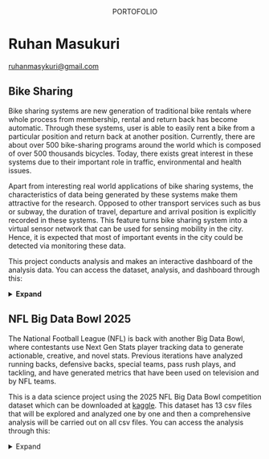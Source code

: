 <p align="center"> PORTOFOLIO</p>

# Ruhan Masukuri
ruhanmasykuri@gmail.com

## Bike Sharing
Bike sharing systems are new generation of traditional bike rentals where whole process from membership, rental and return 
back has become automatic. Through these systems, user is able to easily rent a bike from a particular position and return 
back at another position. Currently, there are about over 500 bike-sharing programs around the world which is composed of 
over 500 thousands bicycles. Today, there exists great interest in these systems due to their important role in traffic, 
environmental and health issues. 

Apart from interesting real world applications of bike sharing systems, the characteristics of data being generated by
these systems make them attractive for the research. Opposed to other transport services such as bus or subway, the duration
of travel, departure and arrival position is explicitly recorded in these systems. This feature turns bike sharing system into
a virtual sensor network that can be used for sensing mobility in the city. Hence, it is expected that most of important
events in the city could be detected via monitoring these data.

This project conducts analysis and makes an interactive dashboard of the analysis data. You can access the dataset, analysis, and dashboard through this: 
<details>
  <summary><strong>Expand</strong></summary>
  <ul>
    <li><a href="https://github.com/hanru789/NFL-Big-Data-Bowl-2025/blob/main/about-games.ipynb">games.csv</a></li>
    <li>player_play.csv</li>
    <li>players.csv</li>
    <li>plays.csv</li>
    <li>tracking_week_1.csv</li>
    <li>tracking_week_2.csv</li>
    <li>tracking_week_3.csv</li>
    <li>tracking_week_4.csv</li>
    <li>tracking_week_5.csv</li>
    <li>tracking_week_6.csv</li>
    <li>tracking_week_7.csv</li>
    <li>tracking_week_8.csv</li>
    <li>tracking_week_9.csv</li>
    <li>Conclusion</li>
  </ul>
</details>



## NFL Big Data Bowl 2025
The National Football League (NFL) is back with another Big Data Bowl, where contestants use Next Gen Stats player tracking data to generate actionable, creative, and novel stats. Previous iterations have analyzed running backs, defensive backs, special teams, pass rush plays, and tackling, and have generated metrics that have been used on television and by NFL teams.

This is a data science project using the 2025 NFL Big Data Bowl competition dataset which can be downloaded at [kaggle](https://www.kaggle.com/competitions/nfl-big-data-bowl-2025/data?select=games.csv).
This dataset has 13 csv files that will be explored and analyzed one by one and then a comprehensive analysis will be carried out on all csv files. You can access the analysis through this:
<details>
  <summary>Expand</summary>
	
	
 ### [games.csv](https://github.com/hanru789/NFL-Big-Data-Bowl-2025/blob/main/about-games.ipynb)
 
 ### player_play.csv
 
 ### players.csv
 
 ### plays.csv
 
 ### tracking_week_1.csv
 
 ### tracking_week_2.csv
 
 ### tracking_week_3.csv
 
 ### tracking_week_4.csv
 
 ### tracking_week_5.csv
 
 ### tracking_week_6.csv
 
 ### tracking_week_7.csv
 
 ### tracking_week_8.csv
 
 ### tracking_week_9.csv
 
 ### Conclution
 
 </details>
